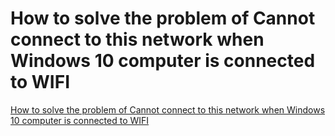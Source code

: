 # How to solve the problem of Cannot connect to this network when Windows 10 computer is connected to WIFI
[How to solve the problem of Cannot connect to this network when Windows 10 computer is connected to WIFI](https://aiwithcloud.com/2022/09/15/how_to_solve_the_problem_of_cannot_connect_to_this_network_when_windows_10_computer_is_connected_to_wifi/)